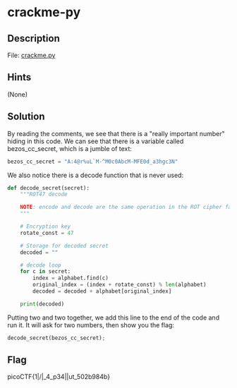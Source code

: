 # crackme-py

## Description

File: [crackme.py](https://mercury.picoctf.net/static/db4b9e7a2862c320aa6b40e3551406bd/crackme.py)

## Hints

(None)

## Solution

By reading the comments, we see that there is a "really important number" hiding in this code. We can see that there is a variable called bezos_cc_secret, which is a jumble of text:

```python
bezos_cc_secret = "A:4@r%uL`M-^M0c0AbcM-MFE0d_a3hgc3N"
```

We also notice there is a decode function that is never used:

```python
def decode_secret(secret):
    """ROT47 decode

    NOTE: encode and decode are the same operation in the ROT cipher family.
    """

    # Encryption key
    rotate_const = 47

    # Storage for decoded secret
    decoded = ""

    # decode loop
    for c in secret:
        index = alphabet.find(c)
        original_index = (index + rotate_const) % len(alphabet)
        decoded = decoded + alphabet[original_index]

    print(decoded)
```
Putting two and two together, we add this line to the end of the code and run it. It will ask for two numbers, then show you the flag:

```python
decode_secret(bezos_cc_secret);
```

## Flag

picoCTF{1|\/|_4_p34|\|ut_502b984b}
